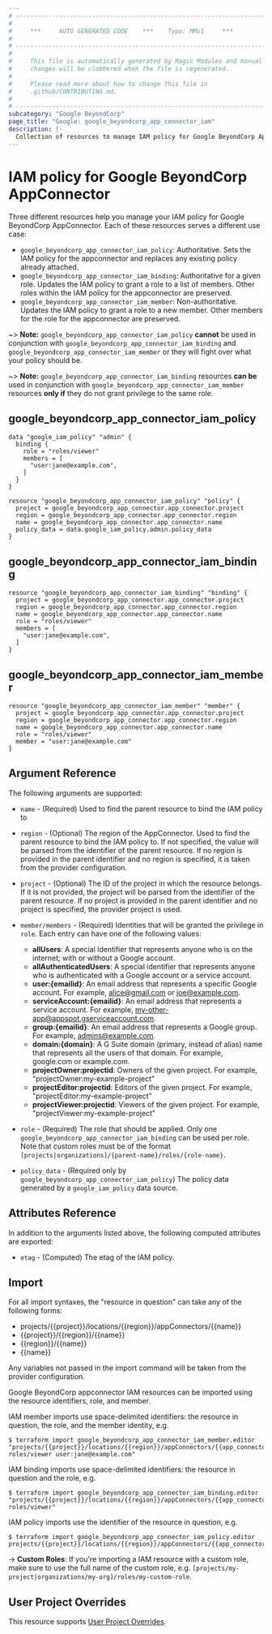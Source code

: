 ```yaml
---
# ----------------------------------------------------------------------------
#
#     ***     AUTO GENERATED CODE    ***    Type: MMv1     ***
#
# ----------------------------------------------------------------------------
#
#     This file is automatically generated by Magic Modules and manual
#     changes will be clobbered when the file is regenerated.
#
#     Please read more about how to change this file in
#     .github/CONTRIBUTING.md.
#
# ----------------------------------------------------------------------------
subcategory: "Google BeyondCorp"
page_title: "Google: google_beyondcorp_app_connector_iam"
description: |-
  Collection of resources to manage IAM policy for Google BeyondCorp AppConnector
---
```


# IAM policy for Google BeyondCorp AppConnector
Three different resources help you manage your IAM policy for Google BeyondCorp AppConnector. Each of these resources serves a different use case:

* `google_beyondcorp_app_connector_iam_policy`: Authoritative. Sets the IAM policy for the appconnector and replaces any existing policy already attached.
* `google_beyondcorp_app_connector_iam_binding`: Authoritative for a given role. Updates the IAM policy to grant a role to a list of members. Other roles within the IAM policy for the appconnector are preserved.
* `google_beyondcorp_app_connector_iam_member`: Non-authoritative. Updates the IAM policy to grant a role to a new member. Other members for the role for the appconnector are preserved.

~> **Note:** `google_beyondcorp_app_connector_iam_policy` **cannot** be used in conjunction with `google_beyondcorp_app_connector_iam_binding` and `google_beyondcorp_app_connector_iam_member` or they will fight over what your policy should be.

~> **Note:** `google_beyondcorp_app_connector_iam_binding` resources **can be** used in conjunction with `google_beyondcorp_app_connector_iam_member` resources **only if** they do not grant privilege to the same role.




## google\_beyondcorp\_app\_connector\_iam\_policy

```hcl
data "google_iam_policy" "admin" {
  binding {
    role = "roles/viewer"
    members = [
      "user:jane@example.com",
    ]
  }
}

resource "google_beyondcorp_app_connector_iam_policy" "policy" {
  project = google_beyondcorp_app_connector.app_connector.project
  region = google_beyondcorp_app_connector.app_connector.region
  name = google_beyondcorp_app_connector.app_connector.name
  policy_data = data.google_iam_policy.admin.policy_data
}
```

## google\_beyondcorp\_app\_connector\_iam\_binding

```hcl
resource "google_beyondcorp_app_connector_iam_binding" "binding" {
  project = google_beyondcorp_app_connector.app_connector.project
  region = google_beyondcorp_app_connector.app_connector.region
  name = google_beyondcorp_app_connector.app_connector.name
  role = "roles/viewer"
  members = [
    "user:jane@example.com",
  ]
}
```

## google\_beyondcorp\_app\_connector\_iam\_member

```hcl
resource "google_beyondcorp_app_connector_iam_member" "member" {
  project = google_beyondcorp_app_connector.app_connector.project
  region = google_beyondcorp_app_connector.app_connector.region
  name = google_beyondcorp_app_connector.app_connector.name
  role = "roles/viewer"
  member = "user:jane@example.com"
}
```

## Argument Reference

The following arguments are supported:

* `name` - (Required) Used to find the parent resource to bind the IAM policy to
* `region` - (Optional) The region of the AppConnector.
 Used to find the parent resource to bind the IAM policy to. If not specified,
  the value will be parsed from the identifier of the parent resource. If no region is provided in the parent identifier and no
  region is specified, it is taken from the provider configuration.

* `project` - (Optional) The ID of the project in which the resource belongs.
    If it is not provided, the project will be parsed from the identifier of the parent resource. If no project is provided in the parent identifier and no project is specified, the provider project is used.

* `member/members` - (Required) Identities that will be granted the privilege in `role`.
  Each entry can have one of the following values:
  * **allUsers**: A special identifier that represents anyone who is on the internet; with or without a Google account.
  * **allAuthenticatedUsers**: A special identifier that represents anyone who is authenticated with a Google account or a service account.
  * **user:{emailid}**: An email address that represents a specific Google account. For example, alice@gmail.com or joe@example.com.
  * **serviceAccount:{emailid}**: An email address that represents a service account. For example, my-other-app@appspot.gserviceaccount.com.
  * **group:{emailid}**: An email address that represents a Google group. For example, admins@example.com.
  * **domain:{domain}**: A G Suite domain (primary, instead of alias) name that represents all the users of that domain. For example, google.com or example.com.
  * **projectOwner:projectid**: Owners of the given project. For example, "projectOwner:my-example-project"
  * **projectEditor:projectid**: Editors of the given project. For example, "projectEditor:my-example-project"
  * **projectViewer:projectid**: Viewers of the given project. For example, "projectViewer:my-example-project"

* `role` - (Required) The role that should be applied. Only one
    `google_beyondcorp_app_connector_iam_binding` can be used per role. Note that custom roles must be of the format
    `[projects|organizations]/{parent-name}/roles/{role-name}`.

* `policy_data` - (Required only by `google_beyondcorp_app_connector_iam_policy`) The policy data generated by
  a `google_iam_policy` data source.

## Attributes Reference

In addition to the arguments listed above, the following computed attributes are
exported:

* `etag` - (Computed) The etag of the IAM policy.

## Import

For all import syntaxes, the "resource in question" can take any of the following forms:

* projects/{{project}}/locations/{{region}}/appConnectors/{{name}}
* {{project}}/{{region}}/{{name}}
* {{region}}/{{name}}
* {{name}}

Any variables not passed in the import command will be taken from the provider configuration.

Google BeyondCorp appconnector IAM resources can be imported using the resource identifiers, role, and member.

IAM member imports use space-delimited identifiers: the resource in question, the role, and the member identity, e.g.
```
$ terraform import google_beyondcorp_app_connector_iam_member.editor "projects/{{project}}/locations/{{region}}/appConnectors/{{app_connector}} roles/viewer user:jane@example.com"
```

IAM binding imports use space-delimited identifiers: the resource in question and the role, e.g.
```
$ terraform import google_beyondcorp_app_connector_iam_binding.editor "projects/{{project}}/locations/{{region}}/appConnectors/{{app_connector}} roles/viewer"
```

IAM policy imports use the identifier of the resource in question, e.g.
```
$ terraform import google_beyondcorp_app_connector_iam_policy.editor projects/{{project}}/locations/{{region}}/appConnectors/{{app_connector}}
```

-> **Custom Roles**: If you're importing a IAM resource with a custom role, make sure to use the
 full name of the custom role, e.g. `[projects/my-project|organizations/my-org]/roles/my-custom-role`.

## User Project Overrides

This resource supports [User Project Overrides](https://registry.terraform.io/providers/hashicorp/google/latest/docs/guides/provider_reference#user_project_override).
